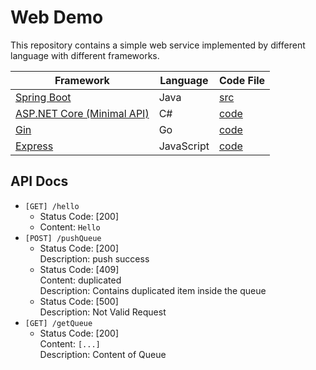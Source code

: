 # Web Demo

This repository contains a simple web service implemented by different language with different
frameworks.

| Framework | Language | Code File |
|-----------|----------|-----------|
| [Spring Boot](SpringBoot) | Java | [src](https://github.com/KevinZonda/WebDemo/tree/master/SpringBoot/webdemo/src) |
| [ASP.NET Core (Minimal API)](AspNetCoreMA) | C# | [code](https://github.com/KevinZonda/WebDemo/blob/master/AspNetCoreMA/KevinZonda.WebDemo/KevinZonda.WebDemo/Program.cs) |
| [Gin](Gin) | Go | [code](https://github.com/KevinZonda/WebDemo/blob/master/Gin/WebDemo/main.go) |
| [Express](Express) | JavaScript | [code](https://github.com/KevinZonda/WebDemo/blob/master/Express/index.js) |


## API Docs

- `[GET] /hello`
  - Status Code: [200]
  - Content: `Hello`
- `[POST] /pushQueue`
  - Status Code: [200]  
    Description: push success
  - Status Code: [409]  
    Content: duplicated  
    Description: Contains duplicated item inside the queue
  - Status Code: [500]  
    Description: Not Valid Request
- `[GET] /getQueue`
  - Status Code: [200]  
    Content: `[...]`  
    Description: Content of Queue

